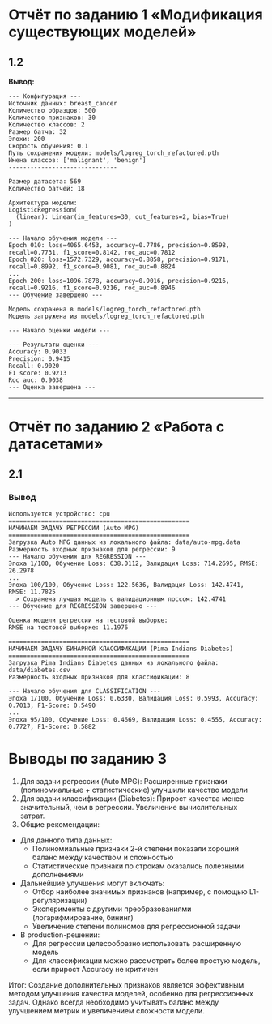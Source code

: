 # Отчёт по заданию 1 «Модификация существующих моделей»

## 1.2

**Вывод:**

```
--- Конфигурация ---
Источник данных: breast_cancer
Количество образцов: 500
Количество признаков: 30
Количество классов: 2
Размер батча: 32
Эпохи: 200
Скорость обучения: 0.1
Путь сохранения модели: models/logreg_torch_refactored.pth
Имена классов: ['malignant', 'benign']
------------------------------

Размер датасета: 569
Количество батчей: 18

Архитектура модели:
LogisticRegression(
  (linear): Linear(in_features=30, out_features=2, bias=True)
)

--- Начало обучения модели ---
Epoch 010: loss=4065.6453, accuracy=0.7786, precision=0.8598, recall=0.7731, f1_score=0.8142, roc_auc=0.7812
Epoch 020: loss=1572.7329, accuracy=0.8858, precision=0.9171, recall=0.8992, f1_score=0.9081, roc_auc=0.8824
...
Epoch 200: loss=1096.7878, accuracy=0.9016, precision=0.9216, recall=0.9216, f1_score=0.9216, roc_auc=0.8946
--- Обучение завершено ---

Модель сохранена в models/logreg_torch_refactored.pth
Модель загружена из models/logreg_torch_refactored.pth

--- Начало оценки модели ---

--- Результаты оценки ---
Accuracy: 0.9033
Precision: 0.9415
Recall: 0.9020
F1 score: 0.9213
Roc auc: 0.9038
--- Оценка завершена ---
```

---

# Отчёт по заданию 2 «Работа с датасетами»

## 2.1

### Вывод

```
Используется устройство: cpu
==================================================
НАЧИНАЕМ ЗАДАЧУ РЕГРЕССИИ (Auto MPG)
==================================================
Загрузка Auto MPG данных из локального файла: data/auto-mpg.data
Размерность входных признаков для регрессии: 9
--- Начало обучения для REGRESSION ---
Эпоха 1/100, Обучение Loss: 638.0112, Валидация Loss: 714.2695, RMSE: 26.2978
...
Эпоха 100/100, Обучение Loss: 122.5636, Валидация Loss: 142.4741, RMSE: 11.7825
  > Сохранена лучшая модель с валидационным лоссом: 142.4741
--- Обучение для REGRESSION завершено ---

Оценка модели регрессии на тестовой выборке:
RMSE на тестовой выборке: 11.1976

==================================================
НАЧИНАЕМ ЗАДАЧУ БИНАРНОЙ КЛАССИФИКАЦИИ (Pima Indians Diabetes)
==================================================
Загрузка Pima Indians Diabetes данных из локального файла: data/diabetes.csv
Размерность входных признаков для классификации: 8

--- Начало обучения для CLASSIFICATION ---
Эпоха 1/100, Обучение Loss: 0.6330, Валидация Loss: 0.5993, Accuracy: 0.7013, F1-Score: 0.5490
...
Эпоха 95/100, Обучение Loss: 0.4669, Валидация Loss: 0.4555, Accuracy: 0.7727, F1-Score: 0.5882
```
# Выводы по заданию 3

1. Для задачи регрессии (Auto MPG): Расширенные признаки (полиномиальные + статистические) улучшили качество модели
2. Для задачи классификации (Diabetes): Прирост качества менее значительный, чем в регрессии. Увеличение вычислительных затрат.
3. Общие рекомендации:
- Для данного типа данных:
  - Полиномиальные признаки 2-й степени показали хороший баланс между качеством и сложностью
  - Статистические признаки по строкам оказались полезными дополнениями
- Дальнейшие улучшения могут включать:
  - Отбор наиболее значимых признаков (например, с помощью L1-регуляризации)
  - Эксперименты с другими преобразованиями (логарифмирование, бининг)
  - Увеличение степени полиномов для регрессионной задачи
- В production-решении:
  - Для регрессии целесообразно использовать расширенную модель
  - Для классификации можно рассмотреть более простую модель, если прирост Accuracy не критичен

Итог: Создание дополнительных признаков является эффективным методом улучшения качества моделей, особенно для регрессионных задач. Однако всегда необходимо учитывать баланс между улучшением метрик и увеличением сложности модели.
